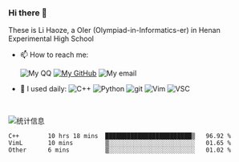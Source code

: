 ### Hi there 👋

These is Li Haoze, a OIer (Olympiad-in-Informatics-er) in Henan Experimental High School

- 📫 How to reach me:    

    ![My QQ][qq-icon]
    [![My GitHub][github-icon]][github]
    ![My email][email-icon]   

- 🚀 I used daily: ![C++][cpp-icon] 
                  ![Python][python-icon]
                  ![git][git-icon]
                  ![Vim][Vim-icon]
                  ![VSC][VSC-icon]

</br>

![统计信息](https://github-readme-stats.vercel.app/api?username=lihaoze123)  

<!--START_SECTION:waka-->

```text
C++        10 hrs 18 mins  ████████████████████████▒   96.92 %
VimL       10 mins         ▒░░░░░░░░░░░░░░░░░░░░░░░░   01.65 %
Other      6 mins          ▒░░░░░░░░░░░░░░░░░░░░░░░░   01.02 %
```

<!--END_SECTION:waka-->

[qq-icon]: https://img.shields.io/badge/QQ-2595248810-eb1923?logo=tencent-qq&style=for-the-badge
[github]: https://www.github.com/lihaoze123
[github-icon]: https://img.shields.io/badge/Github-lihaoze123-181717?logo=github&style=for-the-badge
[email-icon]: https://img.shields.io/badge/Email-2595248810@qq.com-red?logo=gmail&style=for-the-badge
[python-icon]: https://img.shields.io/badge/Python-skyblue?logo=Python&style=for-the-badge
[cpp-icon]: https://img.shields.io/badge/-C++-00599C?logo=cplusplus&logoColor=white&style=for-the-badge
[git-icon]: https://img.shields.io/badge/Git-black?logo=Git&style=for-the-badge
[Vim-icon]: https://img.shields.io/badge/Vim-57a143?logo=Vim&style=for-the-badge
[VSC-icon]: https://img.shields.io/badge/VS%20Code-007acc?logo=visual-studio-code&style=for-the-badge
